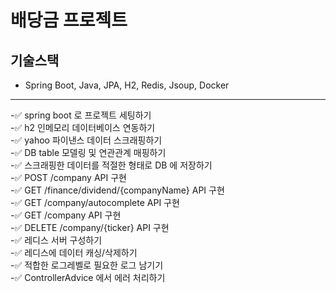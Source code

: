 # 배당금 프로젝트

## 기술스택
- Spring Boot, Java, JPA, H2, Redis, Jsoup, Docker
- -------
-✅ spring boot 로 프로젝트 세팅하기<br>
-✅ h2 인메모리 데이터베이스 연동하기<br>
-✅ yahoo 파이낸스 데이터 스크래핑하기<br>
-✅ DB table 모델링 및 연관관계 매핑하기<br>
-✅ 스크래핑한 데이터를 적절한 형태로 DB 에 저장하기<br>
-✅ POST /company API 구현<br>
-✅ GET /finance/dividend/{companyName} API 구현<br>
-✅ GET /company/autocomplete API 구현<br>
-✅ GET /company API 구현<br>
-✅ DELETE /company/{ticker} API 구현<br>
-✅ 레디스 서버 구성하기<br>
-✅ 레디스에 데이터 캐싱/삭제하기<br>
-✅ 적합한 로그레벨로 필요한 로그 남기기<br>
-✅ ControllerAdvice 에서 에러 처리하기<br>
  
